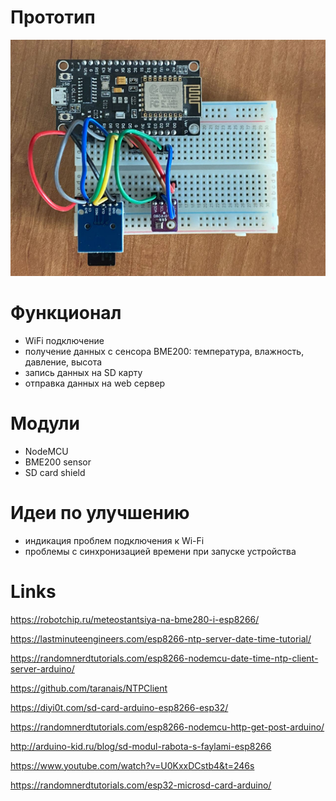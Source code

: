 # Прототип
<img src="https://github.com/kuznetsov-m/arduino_wether_station/blob/master/images/photo.jpeg" alt="" width="600" />

# Функционал
- WiFi подключение
- получение данных с сенсора BME200: температура, влажность, давление, высота
- запись данных на SD карту
- отправка данных на web сервер

# Модули
- NodeMCU
- BME200 sensor
- SD card shield

# Идеи по улучшению
- индикация проблем подключения к Wi-Fi
- проблемы с синхронизацией времени при запуске устройства

# Links
https://robotchip.ru/meteostantsiya-na-bme280-i-esp8266/

https://lastminuteengineers.com/esp8266-ntp-server-date-time-tutorial/

https://randomnerdtutorials.com/esp8266-nodemcu-date-time-ntp-client-server-arduino/

https://github.com/taranais/NTPClient

https://diyi0t.com/sd-card-arduino-esp8266-esp32/

https://randomnerdtutorials.com/esp8266-nodemcu-http-get-post-arduino/

http://arduino-kid.ru/blog/sd-modul-rabota-s-faylami-esp8266

https://www.youtube.com/watch?v=U0KxxDCstb4&t=246s

https://randomnerdtutorials.com/esp32-microsd-card-arduino/
